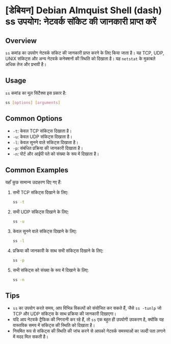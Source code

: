 # [डेबियन] Debian Almquist Shell (dash) ss उपयोग: नेटवर्क सॉकेट की जानकारी प्राप्त करें

## Overview
`ss` कमांड का उपयोग नेटवर्क सॉकेट की जानकारी प्राप्त करने के लिए किया जाता है। यह TCP, UDP, UNIX सॉकेट्स और अन्य नेटवर्क कनेक्शनों की स्थिति को दिखाता है। यह `netstat` के मुकाबले अधिक तेज और प्रभावी है।

## Usage
`ss` कमांड का मूल सिंटैक्स इस प्रकार है:

```bash
ss [options] [arguments]
```

## Common Options
- `-t`: केवल TCP सॉकेट्स दिखाता है।
- `-u`: केवल UDP सॉकेट्स दिखाता है।
- `-l`: केवल सुनने वाले सॉकेट्स दिखाता है।
- `-p`: संबंधित प्रक्रिया की जानकारी दिखाता है।
- `-n`: पोर्ट और आईपी पते को संख्या के रूप में दिखाता है।

## Common Examples
यहाँ कुछ सामान्य उदाहरण दिए गए हैं:

1. सभी TCP सॉकेट्स दिखाने के लिए:
   ```bash
   ss -t
   ```

2. सभी UDP सॉकेट्स दिखाने के लिए:
   ```bash
   ss -u
   ```

3. केवल सुनने वाले सॉकेट्स दिखाने के लिए:
   ```bash
   ss -l
   ```

4. प्रक्रिया की जानकारी के साथ सभी सॉकेट्स दिखाने के लिए:
   ```bash
   ss -p
   ```

5. सभी सॉकेट्स को संख्या के रूप में दिखाने के लिए:
   ```bash
   ss -n
   ```

## Tips
- `ss` का उपयोग करते समय, आप विभिन्न विकल्पों को संयोजित कर सकते हैं, जैसे `ss -tunlp` जो TCP और UDP सॉकेट्स के साथ प्रक्रिया की जानकारी दिखाएगा।
- यदि आप नेटवर्क ट्रैफिक की निगरानी कर रहे हैं, तो `ss` एक बहुत ही उपयोगी उपकरण है, क्योंकि यह वास्तविक समय में सॉकेट्स की स्थिति को दिखाता है।
- नियमित रूप से सॉकेट्स की स्थिति की जांच करने से आपको नेटवर्क समस्याओं का जल्दी पता लगाने में मदद मिल सकती है।